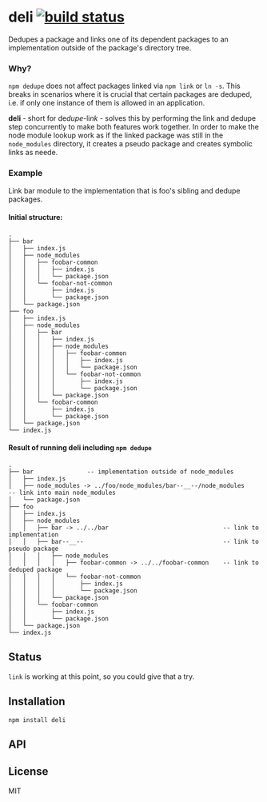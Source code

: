 # deli [![build status](https://secure.travis-ci.org/thlorenz/deli.png)](http://travis-ci.org/thlorenz/deli)

Dedupes a package and links one of its dependent packages to an implementation outside of the package's directory tree.

### Why?

`npm dedupe` does not affect packages linked via `npm link` or `ln -s`. This breaks in scenarios where it is crucial
that certain packages are deduped, i.e. if only one instance of them is allowed in an application.

**deli**  - short for de*dupe*-li*nk* - solves this by performing the link and dedupe step concurrently to make both
features work together. In order to make the node module lookup work as if the linked package was still in the
`node_modules` directory, it creates a pseudo package and creates symbolic links as neede.


### Example 

Link bar module to the implementation that is foo's sibling and dedupe packages.

#### Initial structure:

```
.
├── bar
│   ├── index.js
│   ├── node_modules
│   │   ├── foobar-common
│   │   │   ├── index.js
│   │   │   └── package.json
│   │   └── foobar-not-common
│   │       ├── index.js
│   │       └── package.json
│   └── package.json
├── foo
│   ├── index.js
│   ├── node_modules
│   │   ├── bar
│   │   │   ├── index.js
│   │   │   ├── node_modules
│   │   │   │   ├── foobar-common
│   │   │   │   │   ├── index.js
│   │   │   │   │   └── package.json
│   │   │   │   └── foobar-not-common
│   │   │   │       ├── index.js
│   │   │   │       └── package.json
│   │   │   └── package.json
│   │   └── foobar-common
│   │       ├── index.js
│   │       └── package.json
│   └── package.json
└── index.js
```

#### Result of running deli including `npm dedupe`

```
.
├── bar               -- implementation outside of node_modules
│   ├── index.js
│   ├── node_modules -> ../foo/node_modules/bar--__--/node_modules     -- link into main node_modules
│   └── package.json
├── foo
│   ├── index.js
│   ├── node_modules
│   │   ├── bar -> ../../bar                                -- link to implementation
│   │   ├── bar--__--                                       -- link to pseudo package
│   │   │   ├── node_modules
│   │   │   │   ├── foobar-common -> ../../foobar-common    -- link to deduped package
│   │   │   │   └── foobar-not-common
│   │   │   │       ├── index.js
│   │   │   │       └── package.json
│   │   │   └── package.json
│   │   └── foobar-common
│   │       ├── index.js
│   │       └── package.json
│   └── package.json
└── index.js
```

## Status

`link` is working at this point, so you could give that a try.


## Installation

    npm install deli

## API


## License

MIT
